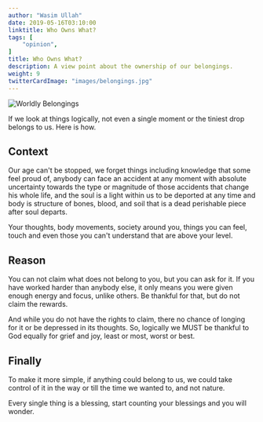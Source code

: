 ```yaml
---
author: "Wasim Ullah"
date: 2019-05-16T03:10:00
linktitle: Who Owns What?
tags: [
    "opinion",
]
title: Who Owns What?
description: A view point about the ownership of our belongings.
weight: 9
twitterCardImage: "images/belongings.jpg"
---
```


![Worldly Belongings](/images/belongings.jpg)



If we look at things logically, not even a single moment or the tiniest drop belongs to us. Here is how.<br>

## Context
Our age can't be stopped, we forget things including knowledge that some feel proud of, anybody can face an accident at any moment with absolute uncertainty towards the type or magnitude of those accidents that change his whole life, and the soul is a light within us to be deported at any time and body is structure of bones, blood, and soil that is a dead perishable piece after soul departs.<br>

Your thoughts, body movements, society around you, things you can feel, touch and even those you can't understand that are above your level.<br>

## Reason
You can not claim what does not belong to you, but you can ask for it. If you have worked harder than anybody else, it only means you were given enough energy and focus, unlike others. Be thankful for that, but do not claim the rewards.<br>

And while you do not have the rights to claim, there no chance of longing for it or be depressed in its thoughts. So, logically we MUST be thankful to God equally for grief and joy, least or most, worst or best.<br>

## Finally
To make it more simple, if anything could belong to us, we could take control of it in the way or till the time we wanted to, and not nature.<br>

Every single thing is a blessing, start counting your blessings and you will wonder.

